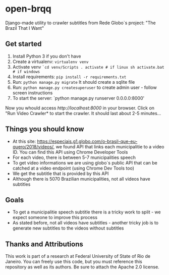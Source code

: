 # open-brqq
Django-made utility to crawler subtitles from Rede Globo`s project: "The Brazil That I Want"

## Get started ##

1. Install Python 3 if you don't have
2. Create a virtualenv: `virtualenv venv`
3. Activate venv
``
`cd venv/Scripts
. activate # if linux sh
activate.bat # if windows
``
4. Install requirements: `pip install -r requirements.txt`
5. Run: `python manage.py migrate`
It should create a sqlite file
6. Run: `python manage.py createsuperuser` to create admin user - follow screen instructions
7. To start the server: `python manage.py runserver 0.0.0.0:8000'

Now you whould access *http://localhost:8000* in your browser. 
Click on "Run Video Crawler* to start the crawler.
It should last about 2-5 minutes...

## Things you should know ##
- At this site: https://especiais.g1.globo.com/o-brasil-que-eu-quero/2018/videos/, we found API that links each municipalitie to a video ID. You can find this API using Chrome Developer Tools
- For each video, there is between 5-7 municipalities speech
- To get video informations we are using globo`s public API that can be catched at a video endpoint (using Chrome Dev Tools too)
- We get the subtitle that is provided by this API
- Although there is 5070 Brazilian municipalities, not all videos have subtitles

## Goals ##
- To get a municipalitie speech subtitle there is a tricky work to split - we expect someone to improve this process
- As stated before, not all videos have subtitles - another tricky job is to generate new subtitles to the videos without subtitles

## Thanks and Attributions ##
This work is part of a research at Federal University of State of Rio de Janeiro.
You can freely use this code, but you must reference this repository as well as its authors. Be sure to attach the Apache 2.0 license.
